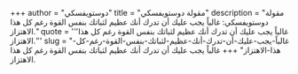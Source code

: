 +++
author = "دوستويفسكي"
title = "مقولة دوستويفسكي"
description = "مقولة دوستويفسكي: غالباً يجب عليك أن تدرك أنك عظيم لثباتك بنفس القوة رغم كل هذا الاهتزاز."
quote = '''غالباً يجب عليك أن تدرك أنك عظيم لثباتك بنفس القوة رغم كل هذا الاهتزاز.''' 
slug = "غالباً-يجب-عليك-أن-تدرك-أنك-عظيم-لثباتك-بنفس-القوة-رغم-كل-هذا-الاهتزاز"
+++
غالباً يجب عليك أن تدرك أنك عظيم لثباتك بنفس القوة رغم كل هذا الاهتزاز.
